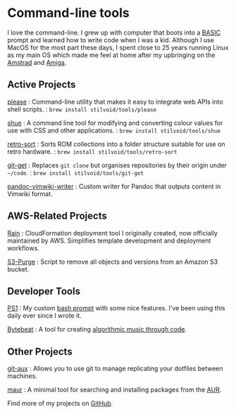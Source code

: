 # Command-line tools

I love the command-line. I grew up with computer that boots into a [BASIC](https://en.wikipedia.org/wiki/BASIC) prompt and learned how to write code when I was a kid. Although I use MacOS for the most part these days, I spent close to 25 years running Linux as my main OS which made me feel at home after my upbringing on the [Amstrad](https://en.wikipedia.org/wiki/Amstrad_CPC_464) and [Amiga](https://en.wikipedia.org/wiki/Amiga_500).

## Active Projects

[please](https://github.com/stilvoid/please)
: Command-line utility that makes it easy to integrate web APIs into shell scripts.
: `brew install stilvoid/tools/please`

[shue](https://github.com/stilvoid/shue)
: A command line tool for modifying and converting colour values for use with CSS and other applications.
: `brew install stilvoid/tools/shue`

[retro-sort](https://github.com/stilvoid/retro-sort)
: Sorts ROM collections into a folder structure suitable for use on retro hardware.
: `brew install stilvoid/tools/retro-sort`

[git-get](https://github.com/stilvoid/git-get)
: Replaces `git clone` but organises repositories by their origin under `~/code`.
: `brew install stilvoid/tools/git-get`

[pandoc-vimwiki-writer](https://github.com/stilvoid/pandoc-vimwiki-writer)
: Custom writer for Pandoc that outputs content in Vimwiki format.

## AWS-Related Projects

[Rain](https://github.com/aws-cloudformation/rain)
: CloudFormation deployment tool I originally created, now officially maintained by AWS. Simplifies template development and deployment workflows.

[S3-Purge](https://github.com/stilvoid/s3-purge)
: Script to remove all objects and versions from an Amazon S3 bucket.

## Developer Tools

[PS1](https://github.com/stilvoid/ps1)
: My custom [bash prompt](https://wiki.archlinux.org/title/Bash/Prompt_customization) with some nice features. I've been using this daily ever since I wrote it.

[Bytebeat](https://github.com/stilvoid/bytebeat)
: A tool for creating [algorithmic music through code](https://countercomplex.blogspot.com/2011/10/algorithmic-symphonies-from-one-line-of.html).

## Other Projects

[git-aux](https://github.com/stilvoid/git-aux)
: Allows you to use git to manage replicating your dotfiles between machines.

[maur](https://github.com/stilvoid/maur)
: A minimal tool for searching and installing packages from the [AUR](https://aur.archlinux.org/).

Find more of my projects on [GitHub](https://github.com/stilvoid/).
